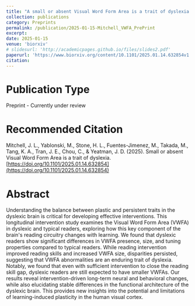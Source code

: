 ```yaml
---
title: "A small or absent Visual Word Form Area is a trait of dyslexia [Preprint]"
collection: publications
category: Preprints
permalink: /publication/2025-01-15-Mitchell_VWFA_PrePrint
excerpt: 
date: 2025-01-15
venue: 'biorxiv'
# slidesurl: 'http://academicpages.github.io/files/slides2.pdf'
paperurl: 'https://www.biorxiv.org/content/10.1101/2025.01.14.632854v1'
citation: 
---
```


Publication Type
===
Preprint - Currently under review

Recommended Citation
===
Mitchell, J. L., Yablonski, M., Stone, H. L., Fuentes-Jimenez, M., Takada, M., Tang, K. A., Tran, J. E., Chou, C., & Yeatman, J. D. (2025). Small or absent Visual Word Form Area is a trait of dyslexia. [https://doi.org/10.1101/2025.01.14.632854](https://doi.org/10.1101/2025.01.14.632854)

Abstract
======
Understanding the balance between plastic and persistent traits in the dyslexic brain is critical for developing effective interventions. This longitudinal intervention study examines the Visual Word Form Area (VWFA) in dyslexic and typical readers, exploring how this key component of the brain's reading circuitry changes with learning. We found that dyslexic readers show significant differences in VWFA presence, size, and tuning properties compared to typical readers. While reading intervention improved reading skills and increased VWFA size, disparities persisted, suggesting that VWFA abnormalities are an enduring trait of dyslexia. Notably, we found that even with sufficient intervention to close the reading skill gap, dyslexic readers are still expected to have smaller VWFAs. Our results reveal intervention-driven long-term neural and behavioral changes, while also elucidating stable differences in the functional architecture of the dyslexic brain. This provides new insights into the potential and limitations of learning-induced plasticity in the human visual cortex.
